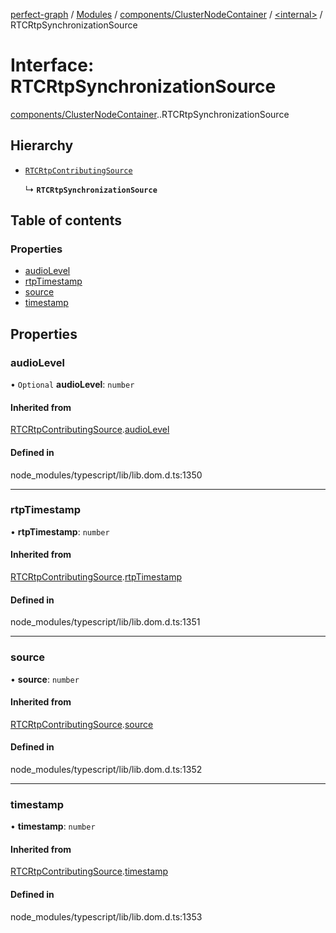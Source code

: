 [perfect-graph](../README.md) / [Modules](../modules.md) / [components/ClusterNodeContainer](../modules/components_ClusterNodeContainer.md) / [<internal\>](../modules/components_ClusterNodeContainer._internal_.md) / RTCRtpSynchronizationSource

# Interface: RTCRtpSynchronizationSource

[components/ClusterNodeContainer](../modules/components_ClusterNodeContainer.md).[<internal>](../modules/components_ClusterNodeContainer._internal_.md).RTCRtpSynchronizationSource

## Hierarchy

- [`RTCRtpContributingSource`](components_ClusterNodeContainer._internal_.RTCRtpContributingSource.md)

  ↳ **`RTCRtpSynchronizationSource`**

## Table of contents

### Properties

- [audioLevel](components_ClusterNodeContainer._internal_.RTCRtpSynchronizationSource.md#audiolevel)
- [rtpTimestamp](components_ClusterNodeContainer._internal_.RTCRtpSynchronizationSource.md#rtptimestamp)
- [source](components_ClusterNodeContainer._internal_.RTCRtpSynchronizationSource.md#source)
- [timestamp](components_ClusterNodeContainer._internal_.RTCRtpSynchronizationSource.md#timestamp)

## Properties

### audioLevel

• `Optional` **audioLevel**: `number`

#### Inherited from

[RTCRtpContributingSource](components_ClusterNodeContainer._internal_.RTCRtpContributingSource.md).[audioLevel](components_ClusterNodeContainer._internal_.RTCRtpContributingSource.md#audiolevel)

#### Defined in

node_modules/typescript/lib/lib.dom.d.ts:1350

___

### rtpTimestamp

• **rtpTimestamp**: `number`

#### Inherited from

[RTCRtpContributingSource](components_ClusterNodeContainer._internal_.RTCRtpContributingSource.md).[rtpTimestamp](components_ClusterNodeContainer._internal_.RTCRtpContributingSource.md#rtptimestamp)

#### Defined in

node_modules/typescript/lib/lib.dom.d.ts:1351

___

### source

• **source**: `number`

#### Inherited from

[RTCRtpContributingSource](components_ClusterNodeContainer._internal_.RTCRtpContributingSource.md).[source](components_ClusterNodeContainer._internal_.RTCRtpContributingSource.md#source)

#### Defined in

node_modules/typescript/lib/lib.dom.d.ts:1352

___

### timestamp

• **timestamp**: `number`

#### Inherited from

[RTCRtpContributingSource](components_ClusterNodeContainer._internal_.RTCRtpContributingSource.md).[timestamp](components_ClusterNodeContainer._internal_.RTCRtpContributingSource.md#timestamp)

#### Defined in

node_modules/typescript/lib/lib.dom.d.ts:1353
